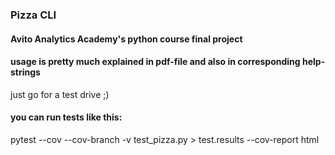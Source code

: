 ### Pizza CLI
#### Avito Analytics Academy's python course final project

#### usage is pretty much explained in pdf-file and also in corresponding help-strings
just go for a test drive ;)

#### you can run tests like this:
pytest --cov --cov-branch -v test_pizza.py > test.results --cov-report html
